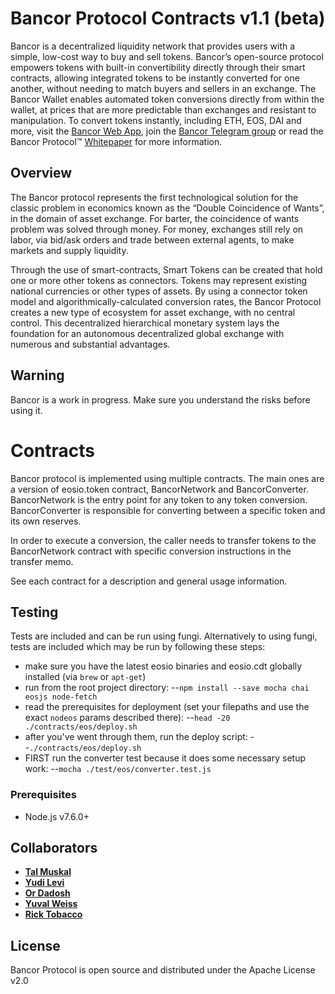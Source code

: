 ﻿# Bancor Protocol Contracts v1.1 (beta)

Bancor is a decentralized liquidity network that provides users with a simple, low-cost way to buy and sell tokens. Bancor’s open-source protocol empowers tokens with built-in convertibility directly through their smart contracts, allowing integrated tokens to be instantly converted for one another, without needing to match buyers and sellers in an exchange. The Bancor Wallet enables automated token conversions directly from within the wallet, at prices that are more predictable than exchanges and resistant to manipulation. To convert tokens instantly, including ETH, EOS, DAI and more, visit the [Bancor Web App](https://www.bancor.network/communities/5a780b3a287443a5cdea2477?utm_source=social&utm_medium=github&utm_content=readme), join the [Bancor Telegram group](https://t.me/bancor) or read the Bancor Protocol™ [Whitepaper](https://www.bancor.network/whitepaper) for more information.

## Overview
The Bancor protocol represents the first technological solution for the classic problem in economics known as the “Double Coincidence of Wants”, in the domain of asset exchange. For barter, the coincidence of wants problem was solved through money. For money, exchanges still rely on labor, via bid/ask orders and trade between external agents, to make markets and supply liquidity. 

Through the use of smart-contracts, Smart Tokens can be created that hold one or more other tokens as connectors. Tokens may represent existing national currencies or other types of assets. By using a connector token model and algorithmically-calculated conversion rates, the Bancor Protocol creates a new type of ecosystem for asset exchange, with no central control. This decentralized hierarchical monetary system lays the foundation for an autonomous decentralized global exchange with numerous and substantial advantages.

## Warning

Bancor is a work in progress. Make sure you understand the risks before using it.

# Contracts

Bancor protocol is implemented using multiple contracts. The main ones are a version of eosio.token contract, BancorNetwork and BancorConverter.
BancorNetwork is the entry point for any token to any token conversion.
BancorConverter is responsible for converting between a specific token and its own reserves.

In order to execute a conversion, the caller needs to transfer tokens to the BancorNetwork contract with specific conversion instructions in the transfer memo.

See each contract for a description and general usage information.

## Testing
Tests are included and can be run using fungi.
Alternatively to using fungi, tests are included which may be run by following these steps:

- make sure you have the latest eosio binaries and eosio.cdt globally installed (via `brew` or `apt-get`)
- run from the root project directory:
--`npm install --save mocha chai eosjs node-fetch` 
- read the prerequisites for deployment (set your filepaths and use the exact `nodeos` params described there): 
--`head -20 ./contracts/eos/deploy.sh`
- after you've went through them, run the deploy script:
--`./contracts/eos/deploy.sh`
- FIRST run the converter test because it does some necessary setup work:
--`mocha ./test/eos/converter.test.js`


### Prerequisites
* Node.js v7.6.0+

## Collaborators

* **[Tal Muskal](https://github.com/tmuskal)**
* **[Yudi Levi](https://github.com/yudilevi)**
* **[Or Dadosh](https://github.com/ordd)**
* **[Yuval Weiss](https://github.com/yuval-weiss)**
* **[Rick Tobacco](https://github.com/ricktobacco)**


## License

Bancor Protocol is open source and distributed under the Apache License v2.0
